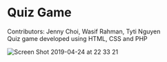 # Quiz Game  
Contributors: Jenny Choi, Wasif Rahman, Tyti Nguyen   
Quiz game developed using HTML, CSS and PHP  

![Screen Shot 2019-04-24 at 22 33 21](https://user-images.githubusercontent.com/42256059/56705924-05a6c100-66e1-11e9-8dfb-9a0950436390.png)
